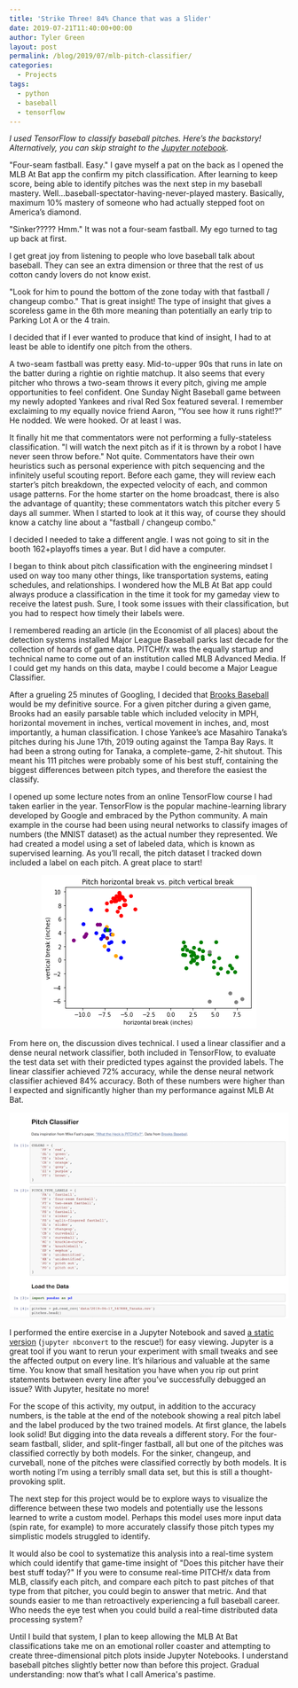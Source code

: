 ```yaml
---
title: 'Strike Three! 84% Chance that was a Slider'
date: 2019-07-21T11:40:00+00:00
author: Tyler Green
layout: post
permalink: /blog/2019/07/mlb-pitch-classifier/
categories:
  - Projects
tags:
  - python
  - baseball
  - tensorflow
---
```


_I used TensorFlow to classify baseball pitches. Here’s the backstory! Alternatively, you can skip straight to the [Jupyter notebook](https://tyleragreen.com/pitch-classifier/)._

"Four-seam fastball. Easy." I gave myself a pat on the back as I opened the MLB At Bat app the confirm my pitch classification. After learning to keep score, being able to identify pitches was the next step in my baseball mastery. Well...baseball-spectator-having-never-played mastery. Basically, maximum 10% mastery of someone who had actually stepped foot on America’s diamond.

"Sinker????? Hmm." It was not a four-seam fastball. My ego turned to tag up back at first.

I get great joy from listening to people who love baseball talk about baseball. They can see an extra dimension or three that the rest of us cotton candy lovers do not know exist.

"Look for him to pound the bottom of the zone today with that fastball / changeup combo." That is great insight! The type of insight that gives a scoreless game in the 6th more meaning than potentially an early trip to Parking Lot A or the 4 train.

I decided that if I ever wanted to produce that kind of insight, I had to at least be able to identify one pitch from the others.

A two-seam fastball was pretty easy. Mid-to-upper 90s that runs in late on the batter during a rightie on rightie matchup. It also seems that every pitcher who throws a two-seam throws it every pitch, giving me ample opportunities to feel confident. One Sunday Night Baseball game between my newly adopted Yankees and rival Red Sox featured several. I remember exclaiming to my equally novice friend Aaron, “You see how it runs right!?” He nodded. We were hooked. Or at least I was.

It finally hit me that commentators were not performing a fully-stateless classification. "I will watch the next pitch as if it is thrown by a robot I have never seen throw before." Not quite. Commentators have their own heuristics such as personal experience with pitch sequencing and the infinitely useful scouting report. Before each game, they will review each starter’s pitch breakdown, the expected velocity of each, and common usage patterns. For the home starter on the home broadcast, there is also the advantage of quantity; these commentators watch this pitcher every 5 days all summer. When I started to look at it this way, of course they should know a catchy line about a "fastball / changeup combo."

I decided I needed to take a different angle. I was not going to sit in the booth 162+playoffs times a year. But I did have a computer.

I began to think about pitch classification with the engineering mindset I used on way too many other things, like transportation systems, eating schedules, and relationships. I wondered how the MLB At Bat app could always produce a classification in the time it took for my gameday view to receive the latest push. Sure, I took some issues with their classification, but you had to respect how timely their labels were.

I remembered reading an article (in the Economist of all places) about the detection systems installed Major League Baseball parks last decade for the collection of hoards of game data. PITCHf/x was the equally startup and technical name to come out of an institution called MLB Advanced Media. If I could get my hands on this data, maybe I could become a Major League Classifier.

After a grueling 25 minutes of Googling, I decided that [Brooks Baseball](http://www.brooksbaseball.net/pfxVB/pfx.php) would be my definitive source. For a given pitcher during a given game, Brooks had an easily parsable table which included velocity in MPH, horizontal movement in inches, vertical movement in inches, and, most importantly, a human classification. I chose Yankee’s ace Masahiro Tanaka’s pitches during his June 17th, 2019 outing against the Tampa Bay Rays. It had been a strong outing for Tanaka, a complete-game, 2-hit shutout. This meant his 111 pitches were probably some of his best stuff, containing the biggest differences between pitch types, and therefore the easiest the classify.

I opened up some lecture notes from an online TensorFlow course I had taken earlier in the year. TensorFlow is the popular machine-learning library developed by Google and embraced by the Python community. A main example in the course had been using neural networks to classify images of numbers (the MNIST dataset) as the actual number they represented. We had created a model using a set of labeled data, which is known as supervised learning. As you’ll recall, the pitch dataset I tracked down included a label on each pitch. A great place to start!

<p style="text-align: center">
  <a href="https://tyleragreen.com/pitch-classifier/"><img src="/assets/img/2019-07-21/pitchPlot.png"></a>
</p>

From here on, the discussion dives technical. I used a linear classifier and a dense neural network classifier, both included in TensorFlow, to evaluate the test data set with their predicted types against the provided labels. The linear classifier achieved 72% accuracy, while the dense neural network classifier achieved 84% accuracy. Both of these numbers were higher than I expected and significantly higher than my performance against MLB At Bat.

<p style="text-align: center">
  <a href="https://tyleragreen.com/pitch-classifier/"><img src="/assets/img/2019-07-21/jupyter.png"></a>
</p>

I performed the entire exercise in a Jupyter Notebook and saved [a static version](https://tyleragreen.com/pitch-classifier/) (`jupyter nbconvert` to the rescue!) for easy viewing. Jupyter is a great tool if you want to rerun your experiment with small tweaks and see the affected output on every line. It’s hilarious and valuable at the same time. You know that small hesitation you have when you rip out print statements between every line after you’ve successfully debugged an issue? With Jupyter, hesitate no more!

For the scope of this activity, my output, in addition to the accuracy numbers, is the table at the end of the notebook showing a real pitch label and the label produced by the two trained models. At first glance, the labels look solid! But digging into the data reveals a different story. For the four-seam fastball, slider, and split-finger fastball, all but one of the pitches was classified correctly by both models. For the sinker, changeup, and curveball, none of the pitches were classified correctly by both models. It is worth noting I’m using a terribly small data set, but this is still a thought-provoking split.

The next step for this project would be to explore ways to visualize the difference between these two models and potentially use the lessons learned to write a custom model. Perhaps this model uses more input data (spin rate, for example) to more accurately classify those pitch types my simplistic models struggled to identify.

It would also be cool to systematize this analysis into a real-time system which could identify that game-time insight of "Does this pitcher have their best stuff today?" If you were to consume real-time PITCHf/x data from MLB, classify each pitch, and compare each pitch to past pitches of that type from that pitcher, you could begin to answer that metric. And that sounds easier to me than retroactively experiencing a full baseball career. Who needs the eye test when you could build a real-time distributed data processing system?

Until I build that system, I plan to keep allowing the MLB At Bat classifications take me on an emotional roller coaster and attempting to create three-dimensional pitch plots inside Jupyter Notebooks. I understand baseball pitches slightly better now than before this project. Gradual understanding: now that’s what I call America's pastime.
